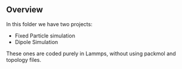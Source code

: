 ## Overview 

In this folder we have two projects:

 * Fixed Particle simulation
 * Dipole Simulation
 
These ones are coded purely in Lammps, without using packmol and topology files.

